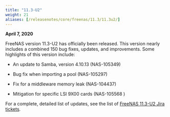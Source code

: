 ```yaml
---
title: "11.3-U2"
weight: 21
aliases: [/releasenotes/core/freenas/11.3/11.3u2/]
---
```


**April 7, 2020**

FreeNAS version 11.3-U2 has officially been released. This version nearly includes a combined 150 bug fixes, updates, and improvements. Some highlights of this version include:

+ An update to Samba, version 4.10.13 (NAS-105349)

+ Bug fix when importing a pool (NAS-105297)

+ Fix for a middleware memory leak (NAS-104437)

+ Mitigation for specific LSI 9X00 cards (NAS-105568 )

For a complete, detailed list of updates, see the list of [FreeNAS 11.3-U2 Jira tickets](https://ixsystems.atlassian.net/issues/?filter=-4&jql=fixVersion%20IN%20(11303)).
